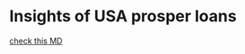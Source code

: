 # Insights of USA prosper loans


[check this MD](https://github.com/Meaad96s/prosper-loan-tablue-story/blob/master/write-up.md)
